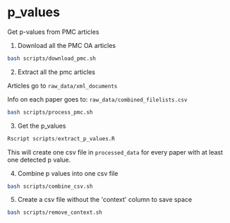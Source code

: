 # p_values
Get p-values from PMC articles

1. Download all the PMC OA articles 

```bash
bash scripts/download_pmc.sh
```

2. Extract all the pmc articles 

Articles go to `raw_data/xml_documents` 

Info on each paper goes to: `raw_data/combined_filelists.csv`

```bash
bash scripts/process_pmc.sh
```

3. Get the p_values

```R
Rscript scripts/extract_p_values.R
```

This will create one csv file in `processed_data` for every paper with at least one detected p value.

4. Combine p values into one csv file

```bash
bash scripts/combine_csv.sh
```

5. Create a csv file without the 'context' column to save space

```bash
bash scripts/remove_context.sh
```

